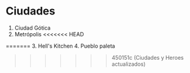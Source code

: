 # Ciudades

1. Ciudad Gótica
2. Metrópolis
<<<<<<< HEAD

=======
3. Hell's Kitchen
4. Pueblo paleta
>>>>>>> 450151c (Ciudades y Heroes actualizados)
